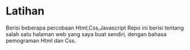 # Latihan
Berisi beberapa percobaan Html,Css,Javascript
Repo ini berisi tentang salah satu halaman web yang saya buat sendiri, dengan bahasa pemograman Html dan Css.
